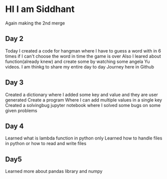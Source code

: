 ﻿# HI I am Siddhant
Again making the 2nd merge

## Day 2    
Today I created a code for hangman where I have to guess a word with in 6 times if I can't choose the word in time the game is over
Also I leared about function(already knew) and create some by watching some angela Yu videos. I am thinkg to share my entire day to day Journey here in Github

## Day 3
Created a dictionary where I added some key and value and they are user generated
Create a program Where I can add multiple values in a single key 
Created a solvingbug jupyter notebook where I solved some bugs on some given problems

## Day 4
Learned what is lambda function in python only
Learned how to handle files in python or how to read and write files

## Day5
Learned more about pandas library and numpy